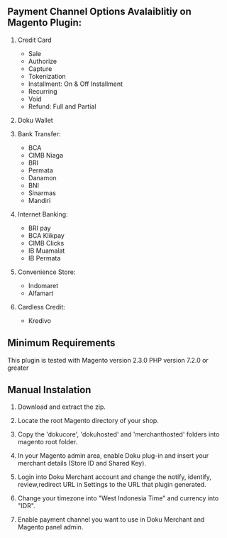 ## Payment Channel Options Avalaiblitiy on Magento Plugin: ##

1. Credit Card
   - Sale
   - Authorize
   - Capture
   - Tokenization
   - Installment: On & Off Installment
   - Recurring
   - Void
   - Refund: Full and Partial
   
2. Doku Wallet

3. Bank Transfer:
   - BCA 
   - CIMB Niaga
   - BRI
   - Permata
   - Danamon
   - BNI
   - Sinarmas
   - Mandiri
   
4. Internet Banking:
   - BRI pay
   - BCA Klikpay
   - CIMB Clicks
   - IB Muamalat
   - IB Permata
   
5. Convenience Store: 
   - Indomaret
   - Alfamart
   
6. Cardless Credit:
   - Kredivo
   
## Minimum Requirements ##
This plugin is tested with Magento version 2.3.0
PHP version 7.2.0 or greater

## Manual Instalation ##
1. Download and extract the zip.

2. Locate the root Magento directory of your shop.

3. Copy the 'dokucore', 'dokuhosted' and 'merchanthosted' folders into magento root folder.

4. In your Magento admin area, enable Doku plug-in and insert your merchant details (Store ID and Shared Key).

5. Login into Doku Merchant account and change the notify, identify, review,redirect URL in Settings to the URL that plugin generated.

6. Change your timezone into "West Indonesia Time" and currency into "IDR".

7. Enable payment channel you want to use in Doku Merchant and Magento panel admin.
